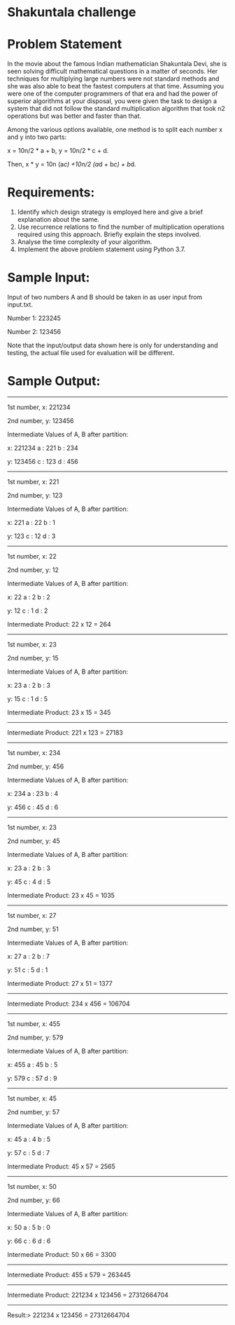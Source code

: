 # Shakuntala challenge

# Problem Statement 

In the movie about the famous Indian mathematician Shakuntala Devi, she is seen solving difficult 
mathematical questions in a matter of seconds. Her techniques for multiplying large numbers were 
not standard methods and she was also able to beat the fastest computers at that time. 
Assuming you were one of the computer programmers of that era and had the power of superior 
algorithms at your disposal, you were given the task to design a system that did not follow the 
standard multiplication algorithm that took n2 operations but was better and faster than that. 

Among the various options available, one method is to split each number x and y into two parts:

x = 10n/2 * a + b, y = 10n/2 * c + d. 

Then, 
x * y = 10n (a*c) +10n/2 (a*d + b*c) + b*d. 


# Requirements:

1. Identify which design strategy is employed here and give a brief explanation about the same.
2. Use recurrence relations to find the number of multiplication operations required using this 
approach. Briefly explain the steps involved.
3. Analyse the time complexity of your algorithm.
4. Implement the above problem statement using Python 3.7. 

# Sample Input:

Input of two numbers A and B should be taken in as user input from input.txt. 

Number 1: 223245

Number 2: 123456

Note that the input/output data shown here is only for understanding and testing, the actual file used 
for evaluation will be different.

# Sample Output:

---------------------------

1st number, x: 221234

2nd number, y: 123456

Intermediate Values of A, B after partition:

x: 221234 a : 221 b : 234

y: 123456 c : 123 d : 456

---------------------------

1st number, x: 221

2nd number, y: 123

Intermediate Values of A, B after partition:

x: 221 a : 22 b : 1

y: 123 c : 12 d : 3

---------------------------

1st number, x: 22

2nd number, y: 12

Intermediate Values of A, B after partition:

x: 22 a : 2 b : 2

y: 12 c : 1 d : 2

Intermediate Product: 22 x 12 = 264

---------------------------

1st number, x: 23

2nd number, y: 15

Intermediate Values of A, B after partition:

x: 23 a : 2 b : 3

y: 15 c : 1 d : 5

Intermediate Product: 23 x 15 = 345

---------------------------

Intermediate Product: 221 x 123 = 27183

---------------------------

1st number, x: 234

2nd number, y: 456

Intermediate Values of A, B after partition:

x: 234 a : 23 b : 4

y: 456 c : 45 d : 6

---------------------------

1st number, x: 23

2nd number, y: 45

Intermediate Values of A, B after partition:

x: 23 a : 2 b : 3

y: 45 c : 4 d : 5

Intermediate Product: 23 x 45 = 1035

---------------------------

1st number, x: 27

2nd number, y: 51

Intermediate Values of A, B after partition:

x: 27 a : 2 b : 7

y: 51 c : 5 d : 1

Intermediate Product: 27 x 51 = 1377

---------------------------

Intermediate Product: 234 x 456 = 106704

---------------------------

1st number, x: 455

2nd number, y: 579

Intermediate Values of A, B after partition:

x: 455 a : 45 b : 5

y: 579 c : 57 d : 9

---------------------------

1st number, x: 45

2nd number, y: 57

Intermediate Values of A, B after partition:

x: 45 a : 4 b : 5

y: 57 c : 5 d : 7

Intermediate Product: 45 x 57 = 2565

---------------------------

1st number, x: 50

2nd number, y: 66

Intermediate Values of A, B after partition:

x: 50 a : 5 b : 0

y: 66 c : 6 d : 6

Intermediate Product: 50 x 66 = 3300

---------------------------

Intermediate Product: 455 x 579 = 263445

---------------------------

Intermediate Product: 221234 x 123456 = 27312664704

---------------------------

Result:> 221234 x 123456 = 27312664704
